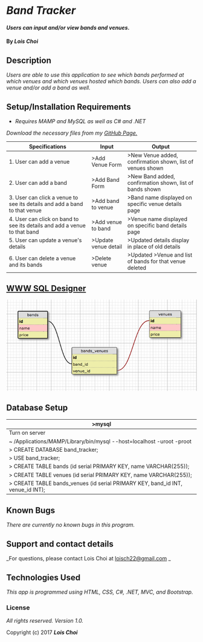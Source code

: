 # _Band Tracker_

#### _Users can input and/or view bands and venues._

#### By _**Lois Choi**_

## Description

_Users are able to use this application to see which bands performed at which venues and which venues hosted which bands. Users can also add a venue and/or add a band as well._

## Setup/Installation Requirements

* _Requires MAMP and MySQL as well as C# and .NET_

_Download the necessary files from my <a href="https://github.com/loisch22/band-tracker.git">GitHub Page.</a>_

| Specifications | Input   | Output   |
| -------  | ------- | -------   |
| 1. User can add a venue | >Add Venue Form | >New Venue added, confirmation shown, list of venues shown |
| 2. User can add a band | >Add Band Form | >New Band added, confirmation shown, list of bands shown |
| 3. User can click a venue to see its details and add a band to that venue | >Add band to venue  | >Band name displayed on specific venue details page |
| 4. User can click on band to see its details and add a venue to that band | >Add venue to band  | >Venue name displayed on specific band details page |
| 5. User can update a venue's details | >Update venue detail | >Updated details display in place of old details |
| 6. User can delete a venue and its bands | >Delete venue  | >Updated >Venue and list of bands for that venue deleted |

## <a href="http://ondras.zarovi.cz/sql/demo/">WWW SQL Designer</a>
![](/schema.png)

## Database Setup
| >mysql  |
| -------  |
| Turn on server |
| ~ /Applications/MAMP/Library/bin/mysql --host=localhost -uroot -proot |
| > CREATE DATABASE band_tracker; |
| > USE band_tracker; |
| > CREATE TABLE bands (id serial PRIMARY KEY, name VARCHAR(255)); |
| > CREATE TABLE venues (id serial PRIMARY KEY, name VARCHAR(255)); |
| > CREATE TABLE bands_venues (id serial PRIMARY KEY, band_id INT, venue_id INT);|

## Known Bugs

_There are currently no known bugs in this program._

## Support and contact details

_For questions, please contact Lois Choi at loisch22@gmail.com _

## Technologies Used

_This app is programmed using HTML, CSS, C#, .NET, MVC, and Bootstrap._

### License

*All rights reserved.  Version 1.0.*

Copyright (c) 2017 **_Lois Choi_**
